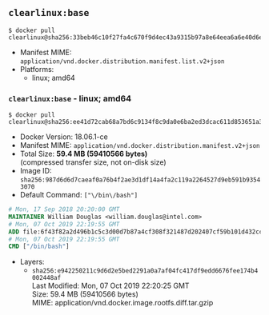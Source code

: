 ## `clearlinux:base`

```console
$ docker pull clearlinux@sha256:33beb46c10f27fa4c670f9d4ec43a9315b97a8e64eea6a6e40d6ea9d08e764a4
```

-	Manifest MIME: `application/vnd.docker.distribution.manifest.list.v2+json`
-	Platforms:
	-	linux; amd64

### `clearlinux:base` - linux; amd64

```console
$ docker pull clearlinux@sha256:ee41d72cab68a7bd6c9134f8c9da0e6ba2ed3dcac611d853651a36b7b3f9a5c6
```

-	Docker Version: 18.06.1-ce
-	Manifest MIME: `application/vnd.docker.distribution.manifest.v2+json`
-	Total Size: **59.4 MB (59410566 bytes)**  
	(compressed transfer size, not on-disk size)
-	Image ID: `sha256:987d6d6d7caeaf0a76b4f2ae3d1df14a4fa2c119a2264527d9eb591b93543070`
-	Default Command: `["\/bin\/bash"]`

```dockerfile
# Mon, 17 Sep 2018 20:20:00 GMT
MAINTAINER William Douglas <william.douglas@intel.com>
# Mon, 07 Oct 2019 22:19:55 GMT
ADD file:6f43f82a2d496b1c5c3d00d7b87a4cf308f321487d202407cf59b101d432ccae in / 
# Mon, 07 Oct 2019 22:19:55 GMT
CMD ["/bin/bash"]
```

-	Layers:
	-	`sha256:e942250211c9d6d2e5bed2291a0a7af04fc417df9edd6676fee174b4002448af`  
		Last Modified: Mon, 07 Oct 2019 22:20:25 GMT  
		Size: 59.4 MB (59410566 bytes)  
		MIME: application/vnd.docker.image.rootfs.diff.tar.gzip

